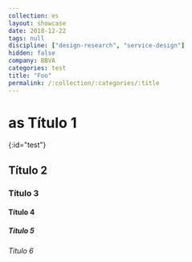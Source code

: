 ```yaml
---
collection: es
layout: showcase
date: 2018-12-22
tags: null
discipline: ["design-research", "service-design"]
hidden: false
company: BBVA
categories: test
title: "Foo"
permalink: /:collection/:categories/:title
---
```


# **as** Título 1
{:id="test"}

## Título 2
### Título 3
#### Título 4
##### Título 5
###### Título 6
